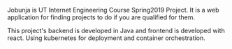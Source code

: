 
Jobunja is UT Internet Engineering Course Spring2019 Project. It is a web application for finding projects to do if you are qualified for them.

This project's backend is developed in Java and frontend is developed with react. Using kubernetes for deployment and container orchestration.

[logo]: https://image.freepik.com/free-vector/looking-talent-background_23-2147987281.jpg

